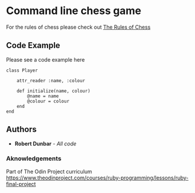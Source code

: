 # Command line chess game

For the rules of chess please check out [The Rules of Chess](https://www.chessvariants.com/d.chess/chess.html)

## Code Example

Please see a code example here

```
class Player

    attr_reader :name, :colour

    def initialize(name, colour)
        @name = name
        @colour = colour
    end
end
```

## Authors

* **Robert Dunbar** - *All code*

### Aknowledgements

Part of The Odin Project curriculum https://www.theodinproject.com/courses/ruby-programming/lessons/ruby-final-project



